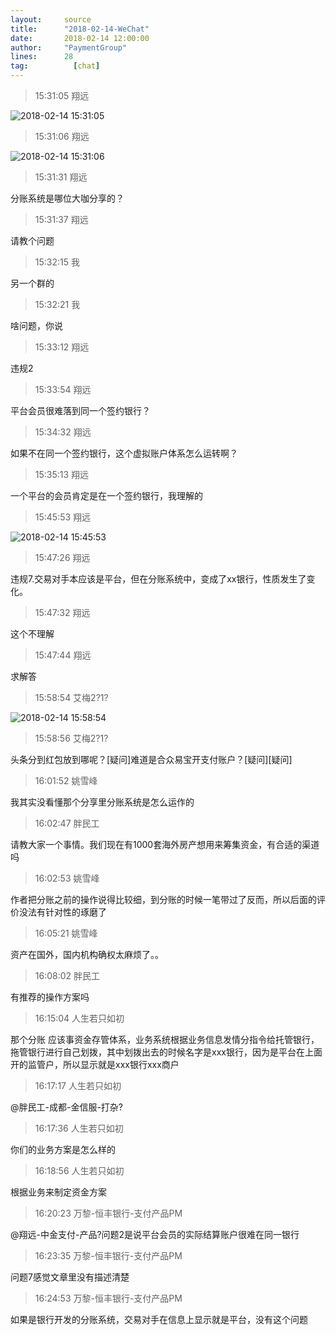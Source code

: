 ```yaml
---
layout:     source 
title:      "2018-02-14-WeChat"
date:       2018-02-14 12:00:00
author:     "PaymentGroup"
lines:      28 
tag:		  [chat]
---
```

> 15:31:05  翔远  
   
![2018-02-14 15:31:05](http://static.cocolian.org/img/20180214_153105.png) 
   
> 15:31:06  翔远  
   
![2018-02-14 15:31:06](http://static.cocolian.org/img/20180214_153106.png) 
   
> 15:31:31  翔远  
   
分账系统是哪位大咖分享的？  
   
> 15:31:37  翔远  
   
请教个问题  
   
> 15:32:15  我  
   
另一个群的  
   
> 15:32:21  我  
   
啥问题，你说  
   
> 15:33:12  翔远  
   
违规2  
   
> 15:33:54  翔远  
   
平台会员很难落到同一个签约银行？  
   
> 15:34:32  翔远  
   
如果不在同一个签约银行，这个虚拟账户体系怎么运转啊？  
   
> 15:35:13  翔远  
   
一个平台的会员肯定是在一个签约银行，我理解的  
   
> 15:45:53  翔远  
   
![2018-02-14 15:45:53](http://static.cocolian.org/img/20180214_154553.png) 
   
> 15:47:26  翔远  
   
违规7.交易对手本应该是平台，但在分账系统中，变成了xx银行，性质发生了变化。  
   
> 15:47:32  翔远  
   
这个不理解  
   
> 15:47:44  翔远  
   
求解答  
   
> 15:58:54  艾梅2?1?  
   
![2018-02-14 15:58:54](http://static.cocolian.org/img/20180214_155854.png) 
   
> 15:58:56  艾梅2?1?  
   
头条分到红包放到哪呢？[疑问]难道是合众易宝开支付账户？[疑问][疑问]  
   
> 16:01:52  姚雪峰  
   
我其实没看懂那个分享里分账系统是怎么运作的  
   
> 16:02:47  胖民工  
   
请教大家一个事情。我们现在有1000套海外房产想用来筹集资金，有合适的渠道吗  
   
> 16:02:53  姚雪峰  
   
作者把分账之前的操作说得比较细，到分账的时候一笔带过了反而，所以后面的评价没法有针对性的琢磨了  
   
> 16:05:21  姚雪峰  
   
资产在国外，国内机构确权太麻烦了。。  
   
> 16:08:02  胖民工  
   
有推荐的操作方案吗  
   
> 16:15:04  人生若只如初  
   
那个分账 应该事资金存管体系，业务系统根据业务信息发情分指令给托管银行，拖管银行进行自己划拨，其中划拨出去的时候名字是xxx银行，因为是平台在上面开的监管户，所以显示就是xxx银行xxx商户  
   
> 16:17:17  人生若只如初  
   
@胖民工-成都-金信服-打杂?  
   
> 16:17:36  人生若只如初  
   
你们的业务方案是怎么样的  
   
> 16:18:56  人生若只如初  
   
根据业务来制定资金方案  
   
> 16:20:23  万黎-恒丰银行-支付产品PM  
   
@翔远-中金支付-产品?问题2是说平台会员的实际结算账户很难在同一银行  
   
> 16:23:35  万黎-恒丰银行-支付产品PM  
   
问题7感觉文章里没有描述清楚  
   
> 16:24:53  万黎-恒丰银行-支付产品PM  
   
如果是银行开发的分账系统，交易对手在信息上显示就是平台，没有这个问题  
   
